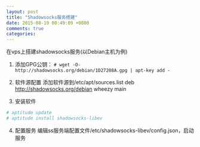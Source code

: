 ```yaml
---
layout: post
title: "Shadowsocks服务搭建"
date: 2015-08-19 00:49:09 +0800
comments: true
categories:
---
```

在vps上搭建shadowsocks服务(以Debian主机为例)
1. 添加GPG公钥：
`# wget -O- http://shadowsocks.org/debian/1D27208A.gpg | apt-key add -`

2. 软件源配置
添加软件源到/etc/apt/sources.list
deb http://shadowsocks.org/debian wheezy main

3. 安装软件
```sh
# aptitude update
# aptitude install shadowsocks-libev
```

4. 配置服务
编辑ss服务端配置文件/etc/shadowsocks-libev/config.json，启动服务
